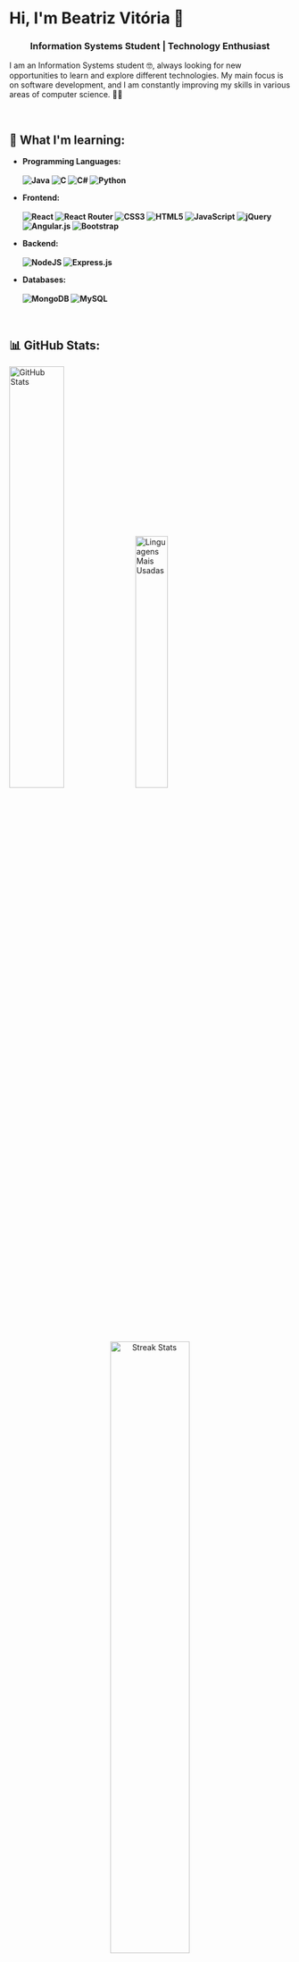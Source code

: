 # Hi, I'm Beatriz Vitória 👋  
  

### <div align="center">Information Systems Student | Technology Enthusiast</div>  
  

I am an Information Systems student 🤓, always looking for new opportunities to learn and explore different technologies. My main focus is on software development, and I am constantly improving my skills in various areas of computer science. 👩‍💻  
  

<br/>  


## 🧠 What I'm learning:
- <b>Programming Languages: <br/>  
![Java](https://img.shields.io/badge/java-%23ED8B00.svg?style=for-the-badge&logo=openjdk&logoColor=white) ![C](https://img.shields.io/badge/c-%2300599C.svg?style=for-the-badge&logo=c&logoColor=white) ![C#](https://img.shields.io/badge/c%23-%23239120.svg?style=for-the-badge&logo=csharp&logoColor=white) ![Python](https://img.shields.io/badge/python-3670A0?style=for-the-badge&logo=python&logoColor=ffdd54)

- Frontend: <br/>  
![React](https://img.shields.io/badge/react-%2320232a.svg?style=for-the-badge&logo=react&logoColor=%2361DAFB) ![React Router](https://img.shields.io/badge/React_Router-CA4245?style=for-the-badge&logo=react-router&logoColor=white) ![CSS3](https://img.shields.io/badge/css3-%231572B6.svg?style=for-the-badge&logo=css3&logoColor=white) ![HTML5](https://img.shields.io/badge/html5-%23E34F26.svg?style=for-the-badge&logo=html5&logoColor=white) ![JavaScript](https://img.shields.io/badge/javascript-%23323330.svg?style=for-the-badge&logo=javascript&logoColor=%23F7DF1E) ![jQuery](https://img.shields.io/badge/jquery-%230769AD.svg?style=for-the-badge&logo=jquery&logoColor=white) ![Angular.js](https://img.shields.io/badge/angular.js-%23E23237.svg?style=for-the-badge&logo=angularjs&logoColor=white) ![Bootstrap](https://img.shields.io/badge/bootstrap-%238511FA.svg?style=for-the-badge&logo=bootstrap&logoColor=white) 

- Backend: <br/>  
![NodeJS](https://img.shields.io/badge/node.js-6DA55F?style=for-the-badge&logo=node.js&logoColor=white) ![Express.js](https://img.shields.io/badge/express.js-%23404d59.svg?style=for-the-badge&logo=express&logoColor=%2361DAFB)

- Databases: <br/>  
![MongoDB](https://img.shields.io/badge/MongoDB-%234ea94b.svg?style=for-the-badge&logo=mongodb&logoColor=white) ![MySQL](https://img.shields.io/badge/mysql-4479A1.svg?style=for-the-badge&logo=mysql&logoColor=white)
</b>
<br/>  
 
## 📊 GitHub Stats:
<div>
  <img src="https://github-readme-stats.vercel.app/api?username=biavitoria&theme=jolly&hide_border=true&include_all_commits=true&count_private=true" alt="GitHub Stats" width="44%" />
  <img src="https://github-readme-stats.vercel.app/api/top-langs/?username=biavitoria&theme=jolly&hide_border=true&include_all_commits=true&count_private=true&layout=compact" alt="Linguagens Mais Usadas" width="34%" />
</div>
<br/>

<p align="center">
  <img src="https://nirzak-streak-stats.vercel.app/?user=biavitoria&theme=jolly&hide_border=true" alt="Streak Stats" width="53%" />
</p>

<br/>  

## 🏆 GitHub Trophies
![](https://github-profile-trophy.vercel.app/?username=biavitoria&theme=radical&no-frame=false&no-bg=false&margin-w=4)

